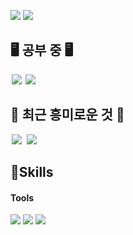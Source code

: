 <p>
  <a href="https://jungjunhyeok.tistory.com/" target="_blank"><img src="https://img.shields.io/badge/MyBlog-F0B90B?style=flat-square&logo=GitHub&logoColor=white"/></a>
  <a href="ted05050505@gmail.com" target="_blank"><img src="https://img.shields.io/badge/ted05050505@gmail.com-EA4335?style=flat-square&logo=Gmail&logoColor=white"/></a>
</p>


## 🖥️ 공부 중 🖥️
<p>
  <img src = "https://img.shields.io/badge/-C++-black?style=flat&logo=c%2B%2B" style="height : auto; margin-left : 2px; margin-right : 2px;"/> <img             src="https://img.shields.io/badge/Unreal Engine-0E1128?style=flat-square&logo=UnrealEngine&logoColor=white"/> 
</p>
  
  
## 🦘 최근 흥미로운 것 🦘
<p>
  <img src = "https://img.shields.io/badge/-JavaScript-#F7DF1E?style=flat&logo=JavaScript&logoColor=F7DF1E" style="height : auto; margin-left : 2px; margin-right : 2px;"/> <img src = "https://img.shields.io/badge/-react-black?style=flat&logo=react&logoColor=61DAFB" style="height : auto; margin-left : 2px; margin-right : 2px;"/>
</p>

  
## 💪Skills
#### Tools
<p>
  <img src="https://img.shields.io/badge/Ableton Live-000000?style=flat-square&logo=AbletonLive&logoColor=white"/> <img src="https://img.shields.io/badge/Unreal Engine-0E1128? style=flat-square&logo=UnrealEngine&logoColor=white"/> <img src="https://img.shields.io/badge/Adobe After Effects-9999FF?style=flat-square&logo=AdobeAfterEffects&logoColor=black"/>
</p>

